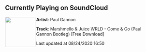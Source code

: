 ## Currently Playing on SoundCloud

[<img align="left" width="100" src="https://i1.sndcdn.com/artworks-cO5sdVf14PTbzCRC-nGAAgQ-t50x50.jpg">](https://soundcloud.com/paul-gannon-2nd-account/marshmello-juice-wrld-come-go-paul-gannon-bootleg-pitched-for-soundcloud)

**Artist**: Paul Gannon 

**Track**: Marshmello & Juice WRLD - Come & Go (Paul Gannon Bootleg) [Free Download]

Last updated at 08/24/2020 16:50

